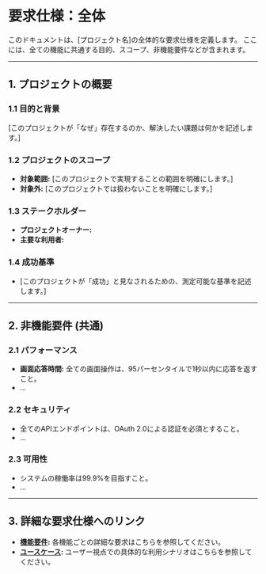 # 要求仕様：全体

このドキュメントは、[プロジェクト名]の全体的な要求仕様を定義します。
ここには、全ての機能に共通する目的、スコープ、非機能要件などが含まれます。

---

## 1. プロジェクトの概要

### 1.1 目的と背景
[このプロジェクトが「なぜ」存在するのか、解決したい課題は何かを記述します。]

### 1.2 プロジェクトのスコープ
*   **対象範囲:** [このプロジェクトで実現することの範囲を明確にします。]
*   **対象外:** [このプロジェクトでは扱わないことを明確にします。]

### 1.3 ステークホルダー
*   **プロジェクトオーナー:**
*   **主要な利用者:**

### 1.4 成功基準
*   [このプロジェクトが「成功」と見なされるための、測定可能な基準を記述します。]

---

## 2. 非機能要件 (共通)

### 2.1 パフォーマンス
*   **画面応答時間:** 全ての画面操作は、95パーセンタイルで1秒以内に応答を返すこと。
*   ...

### 2.2 セキュリティ
*   全てのAPIエンドポイントは、OAuth 2.0による認証を必須とすること。
*   ...

### 2.3 可用性
*   システムの稼働率は99.9%を目指すこと。
*   ...

---

## 3. 詳細な要求仕様へのリンク

*   **[機能要件](./01_機能要件/README.md):**
    各機能ごとの詳細な要求はこちらを参照してください。
*   **[ユースケース](./02_ユースケース/README.md):**
    ユーザー視点での具体的な利用シナリオはこちらを参照してください。


